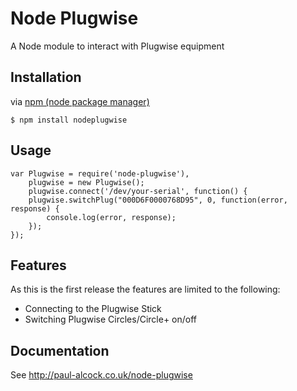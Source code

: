 # Node Plugwise
A Node module to interact with Plugwise equipment

## Installation

via [npm (node package manager)](http://github.com/isaacs/npm)

    $ npm install nodeplugwise

## Usage

    var Plugwise = require('node-plugwise'),
        plugwise = new Plugwise();
        plugwise.connect('/dev/your-serial', function() {
        plugwise.switchPlug("000D6F0000768D95", 0, function(error, response) {
            console.log(error, response);
        });
    });

## Features

As this is the first release the features are limited to the following:

* Connecting to the Plugwise Stick
* Switching Plugwise Circles/Circle+ on/off

## Documentation

See http://paul-alcock.co.uk/node-plugwise
